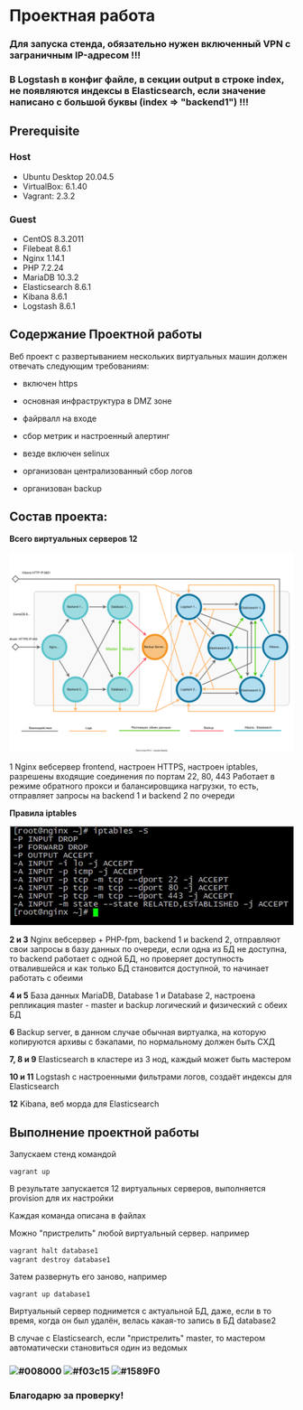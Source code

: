 # Проектная работа

### Для запуска стенда, обязательно нужен включенный VPN с заграничным IP-адресом !!!

### В Logstash в конфиг файле, в секции output в строке index, не появляются индексы в Elasticsearch, если значение написано с большой буквы (index => "backend1") !!!

## **Prerequisite**

### Host ###
- Ubuntu Desktop 20.04.5
- VirtualBox: 6.1.40
- Vagrant: 2.3.2

### Guest ###
- CentOS 8.3.2011
- Filebeat 8.6.1
- Nginx 1.14.1
- PHP 7.2.24
- MariaDB 10.3.2
- Elasticsearch 8.6.1
- Kibana 8.6.1
- Logstash 8.6.1

## **Содержание Проектной работы**

Веб проект с развертыванием нескольких виртуальных машин должен отвечать следующим требованиям:

- включен https

- основная инфраструктура в DMZ зоне

- файрвалл на входе

- сбор метрик и настроенный алертинг

- везде включен selinux

- организован централизованный сбор логов

- организован backup

## **Состав проекта:**

**Всего виртуальных серверов 12**

![Shema](https://github.com/andrey21x6/dz-otus/blob/main/project1/scrin/Shema.svg)

1 Nginx вебсервер frontend, настроен HTTPS, настроен iptables, разрешены входящие соединения по портам 22, 80, 443
Работает в режиме обратного прокси и балансировщика нагрузки, то есть, отправляет запросы на backend 1 и backend 2 по очереди

**Правила iptables**

![iptables](https://github.com/andrey21x6/dz-otus/blob/main/project1/scrin/iptables.jpg)

**2 и 3** Nginx вебсервер + PHP-fpm, backend 1 и backend 2, отправляют свои запросы в базу данных по очереди, если одна из БД не доступна, 
то backend работает с одной БД, но проверяет доступность отвалившейся и как только БД становится доступной, то начинает работать с обеими

**4 и 5** База данных MariaDB, Database 1 и Database 2, настроена репликация master - master и backup логический и физический с обеих БД

**6** Backup server, в данном случае обычная виртуалка, на которую копируются архивы с бэкапами, по нормальному должен быть СХД

**7, 8 и 9** Elasticsearch в кластере из 3 нод, каждый может быть мастером

**10 и 11** Logstash с настроенными фильтрами логов, создаёт индексы для Elasticsearch

**12** Kibana, веб морда для Elasticsearch

## **Выполнение проектной работы**

Запускаем стенд командой
```
vagrant up
```

В результате запускается 12 виртуальных серверов, выполняется provision для их настройки

Каждая команда описана в файлах

Можно "пристрелить" любой виртуальный сервер. например
```
vagrant halt database1
vagrant destroy database1
```

Затем развернуть его заново, например
```
vagrant up database1
```

Виртуальный сервер поднимется с актуальной БД, даже, если в то время, когда он был удалён, велась какая-то запись в БД database2

В случае с Elasticsearch, если "пристрелить" master, то мастером автоматически становиться один из ведомых

### ![#008000](https://placehold.co/15x15/008000/008000.png) ![#f03c15](https://placehold.co/15x15/f03c15/f03c15.png) ![#1589F0](https://placehold.co/15x15/1589F0/1589F0.png)
### Благодарю за проверку!
